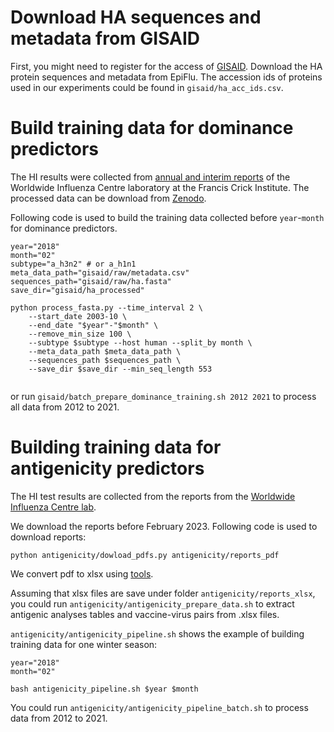 # Download HA sequences and metadata from GISAID

First, you might need to register for the access of [GISAID](https://gisaid.org/). Download the HA protein sequences and metadata from EpiFlu. The accession ids of proteins used in our experiments could be found in `gisaid/ha_acc_ids.csv`.

# Build training data for dominance predictors

The HI results were collected from [annual and interim reports](https://www.crick.ac.uk/research/platforms-and-facilities/worldwide-influenza-centre/annual-and-interim-reports) of the Worldwide Influenza Centre laboratory at the Francis Crick Institute. The processed data can be download from [Zenodo](https://zenodo.org/records/17086428).

Following code is used to build the training data collected before `year`-`month` for dominance predictors.

```
year="2018"
month="02"
subtype="a_h3n2" # or a_h1n1
meta_data_path="gisaid/raw/metadata.csv"
sequences_path="gisaid/raw/ha.fasta"
save_dir="gisaid/ha_processed"

python process_fasta.py --time_interval 2 \
    --start_date 2003-10 \
    --end_date "$year"-"$month" \
    --remove_min_size 100 \
    --subtype $subtype --host human --split_by month \
    --meta_data_path $meta_data_path \
    --sequences_path $sequences_path \
    --save_dir $save_dir --min_seq_length 553
    
```

or run `gisaid/batch_prepare_dominance_training.sh 2012 2021` to process all data from 2012 to 2021.

# Building training data for antigenicity predictors

The HI test results are collected from the reports from the [Worldwide Influenza Centre lab](https://www.crick.ac.uk/research/platforms-and-facilities/worldwide-influenza-centre/annual-and-interim-reports). 

We download the reports before February 2023. Following code is used to download reports:

```
python antigenicity/dowload_pdfs.py antigenicity/reports_pdf
```

We convert pdf to xlsx using [tools](https://premium.pdftoexcel.com/). 

Assuming that xlsx files are save under folder `antigenicity/reports_xlsx`, you could run `antigenicity/antigenicity_prepare_data.sh` to extract antigenic analyses tables and vaccine-virus pairs from .xlsx files.

`antigenicity/antigenicity_pipeline.sh` shows the example of building training data for one winter season:
```
year="2018"
month="02"

bash antigenicity_pipeline.sh $year $month
```

You could run `antigenicity/antigenicity_pipeline_batch.sh` to process data from 2012 to 2021.
